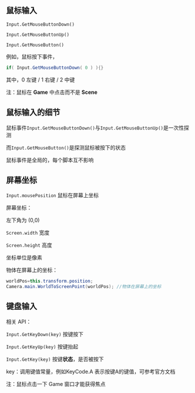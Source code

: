 ## 鼠标输入

`Input.GetMouseButtonDown()`

`Input.GetMouseButtonUp()`

`Input.GetMouseButton()`

例如，鼠标按下事件，

```csharp
if( Input.GetMouseButtonDown( 0 ) ){}
```

其中，0 左键 / 1 右键 / 2 中键

注：鼠标在 **Game** 中点击而不是 **Scene**



## 鼠标输入的细节

鼠标事件`Input.GetMouseButtonDown()`与`Input.GetMouseButtonUp()`是一次性探测

而`Input.GetMouseButton()`是探测鼠标被按下的状态

鼠标事件是全局的，每个脚本互不影响



## 屏幕坐标

`Input.mousePosition` 鼠标在屏幕上坐标

屏幕坐标：

左下角为 (0,0)

`Screen.width` 宽度

`Screen.height` 高度

坐标单位是像素

物体在屏幕上的坐标：

```csharp
worldPos=this.transform.position;
Camera.main.WorldToScreenPoint(worldPos); //物体在屏幕上的坐标
```



## 键盘输入

相关 API：

`Input.GetKeyDown(key)` 按键按下

`Input.GetKeyUp(key)` 按键抬起

`Input.GetKey(key)` 按键**状态**，是否被按下

key：调用键值常量，例如KeyCode.A 表示按键A的键值，可参考官方文档

注：鼠标点击一下 Game 窗口才能获得焦点